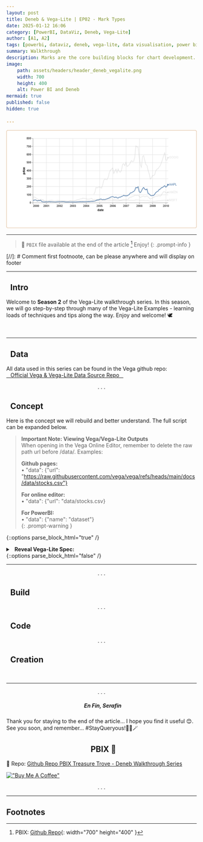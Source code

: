 ```yaml
---
layout: post
title: Deneb & Vega-Lite | EP02 - Mark Types
date: 2025-01-12 16:06
category: [PowerBI, DataViz, Deneb, Vega-Lite]
author: [A1, A2]
tags: [powerbi, dataviz, deneb, vega-lite, data visualisation, power bi walkthrough]
summary: Walkthrough
description: Marks are the core building blocks for chart development. In this article we will take a little dip into the different mark types available🕊️🧙🏼‍♂️✨
image: 
    path: assets/headers/header_deneb_vegalite.png
    width: 700
    height: 400
    alt: Power BI and Deneb
mermaid: true
published: false
hidden: true

---
```


![Line Charts](assets/headers/post-headers/s2e1/header.png "Line Charts")

---


> 💌 `PBIX` file available at the end of the article [^fn-pbix]  Enjoy!
{: .prompt-info }

[//]: # Comment first footnoote, can be please anywhere and will display on footer
[^fn-pbix]: PBIX: [Github Repo](https://github.com/PBI-DataVizzle/Deneb/tree/main/Medium-VegaLite-Series){: width="700" height="400" }

---

## <i class="fa-solid fa-hat-wizard fa-2x" style="color: blueviolet"></i>&ensp;Intro
Welcome to **Season 2** of the Vega-Lite walkthrough series. In this season, we will go step-by-step through many of the Vega-Lite Examples - learning loads of techniques and tips along the way. Enjoy and welcome! 🕊️

<br>

---

## <i class="fa-solid fa-database fa-2x" style="color: limegreen"></i>&ensp;Data
All data used in this series can be found in the Vega github repo: &emsp; <br> [<i class="fas fa-database"></i>&ensp; Official Vega & Vega-Lite Data Source Repo &ensp; <i class="fas fa-external-link-alt"></i>](https://github.com/vega/vega/tree/main/docs/data)

<p style="text-align: center;">. . .</p> 

## <i class="fa-solid fa-brain fa-2x" style="color: hotpink"></i>&ensp;Concept
Here is the concept we will rebuild and better understand. The full script can be expanded below.
<html>
<div id="vis_concept"></div>
  <script type="text/javascript">
    var spec = {
  "$schema": "https://vega.github.io/schema/vega-lite/v5.json",
  "description": "Multi-series line chart with labels and interactive highlight on hover.  We also set the selection's initial value to provide a better screenshot",
  "width": 600,
  "height": 300,
  // when opening in the Vega Online Editor, remember to delete the raw path url before /data/ - eg: "https://raw.githubusercontent.com/vega/vega/refs/heads/main/docs/"
  "data": {"url": "https://raw.githubusercontent.com/vega/vega/refs/heads/main/docs/data/stocks.csv"}, 
  "title": 
  { "text": "Vega-Lite Interactive Line Chart",
    "subtitle": "Data Source: stocks.csv",
    "subtitleFontStyle": "italic"
    },
  "transform": [{"filter": "datum.symbol!=='IBM'"}],
  "encoding": {
    "x": {"field": "date", "type": "temporal", "title": "date"},
    "y": {"field": "price", "type": "quantitative", "title": "price"},
    "color": {
      "condition": {
        "param": "hover",
        "field":"symbol",
        "type":"nominal",
        "legend": null
      },
      "value": "grey"
    },
    "opacity": {
      "condition": {
        "param": "hover",
        "value": 1
      },
      "value": 0.2
    }
  },
  "layer": [{
    "description": "transparent layer to make it easier to trigger selection",
    "params": [{
      "name": "hover",
      "value": [{"symbol": "AAPL"}],
      "select": {
        "type": "point",
        "fields": ["symbol"],
        "on": "pointerover"
      }
    }],
    "mark": {"type": "line", "strokeWidth": 8, "stroke": "transparent"}
  }, {
    "mark": "line"
  }, {
    "encoding": {
      "x": {"aggregate": "max", "field": "date"},
      "y": {"aggregate": {"argmax": "date"}, "field": "price"}
    },
    "layer": [{
      "mark": {"type": "circle"}
    }, {
      "mark": {"type": "text", "align": "left", "dx": 4},
      "encoding": {"text": {"field":"symbol", "type": "nominal"}}
    }]
  }],
  "config": {"view": {"stroke": null}}
};
    vegaEmbed('#vis_concept', spec);
  </script>
</html>

> **Important Note: Viewing Vega/Vega-Lite Outputs** <br>
> When opening in the Vega Online Editor, remember to delete the raw path url before /data/. Examples: <br>
> 
> **Github pages:** <br> • "data": {"url": "https://raw.githubusercontent.com/vega/vega/refs/heads/main/docs/data/stocks.csv"} <br>
> 
> **For online editor:** <br> • "data": {"url": "data/stocks.csv} <br>
> 
> **For PowerBI:** <br> • "data": {"name": "dataset"} <br>
{: .prompt-warning }




{::options parse_block_html="true" /}
<details><summary markdown="span"><b><i class="fa-solid fa-laptop-code" aria-hidden="true" style="color: orange"></i>&ensp;Reveal Vega-Lite Spec: </b></summary>

```jsonc
{
  "$schema": "https://vega.github.io/schema/vega-lite/v5.json",
  "description": "Multi-series line chart with labels and interactive highlight on hover.  We also set the selection's initial value to provide a better screenshot",
  "width": 600,
  "height": 300,
  /* when opening in the Vega Online Editor, remember to delete the raw path url before /data/ */
  /* • eg: for online editor | "data": {"url": "data/stocks.csv"} */
  /* • eg: for PowerBI | "data": {"name": "dataset"} */
  "data": {"url": "data/stocks.csv"},
  "transform": [{"filter": "datum.symbol!=='IBM'"}],
  "encoding": {
    "x": {"field": "date", "type": "temporal", "title": "date"},
    "y": {"field": "price", "type": "quantitative", "title": "price"},
    "color": {
      "condition": {
        "param": "hover",
        "field":"symbol",
        "type":"nominal",
        "legend": null
      },
      "value": "grey"
    },
    "opacity": {
      "condition": {
        "param": "hover",
        "value": 1
      },
      "value": 0.2
    }
  },
  "layer": [{
    "description": "transparent layer to make it easier to trigger selection",
    "params": [{
      "name": "hover",
      "value": [{"symbol": "AAPL"}],
      "select": {
        "type": "point",
        "fields": ["symbol"],
        "on": "pointerover"
      }
    }],
    "mark": {"type": "line", "strokeWidth": 8, "stroke": "transparent"}
  }, {
    "mark": "line"
  }, {
    "encoding": {
      "x": {"aggregate": "max", "field": "date"},
      "y": {"aggregate": {"argmax": "date"}, "field": "price"}
    },
    "layer": [{
      "mark": {"type": "circle"}
    }, {
      "mark": {"type": "text", "align": "left", "dx": 4},
      "encoding": {"text": {"field":"symbol", "type": "nominal"}}
    }]
  }],
  "config": {"view": {"stroke": null}}
}
```

</details>
{::options parse_block_html="false" /}

***

<p style="text-align: center;">. . .</p> 

## <i class="fa-solid fa-person-digging fa-2x" style="color: darkorange"></i>&ensp;Build

<p style="text-align: center;">. . .</p> 

## <i class="fa-solid fa-file-code fa-2x" style="color: deepskyblue" ></i>&ensp;Code

<p style="text-align: center;">. . .</p> 

## <i class="fa-solid fa-pepper-hot fa-2x" style="color: crimson"></i>&ensp;Creation

<br>

***


<p style="text-align: center;">. . .</p>

##### <center> <i class="fa-solid fa-heart-circle-check fa-2x"></i>&nbsp; En Fin, Serafin </center>
Thank you for staying to the end of the article… I hope you find it useful 😊. See you soon, and remember... #StayQueryous!🧙‍♂️🪄  

## <center><i class="fa-solid fa-download" aria-hidden="true"></i>&nbsp;  PBIX 💾 </center>
🔗 Repo: [Github Repo PBIX Treasure Trove - Deneb Walkthrough Series](https://github.com/PBI-DataVizzle/Deneb/tree/main/Medium-VegaLite-Series)  

[!["Buy Me A Coffee"](https://www.buymeacoffee.com/assets/img/custom_images/orange_img.png)](https://buymeacoffee.com/pbidatavizzle) 

<p style="text-align: center;">. . .</p> 
<!-- <br> -->

---
## Footnotes
